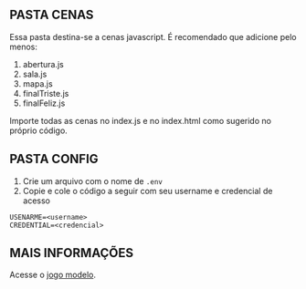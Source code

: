 ## PASTA CENAS

Essa pasta destina-se a cenas javascript. É recomendado que adicione pelo menos:

1. abertura.js
2. sala.js
3. mapa.js
4. finalTriste.js
5. finalFeliz.js

Importe todas as cenas no index.js e no index.html como sugerido no próprio código.

## PASTA CONFIG

1. Crie um arquivo com o nome de `.env`
2. Copie e cole o código a seguir com seu username e credencial de acesso

```
USENARME=<username>
CREDENTIAL=<credencial>
```

## MAIS INFORMAÇÕES

Acesse o [jogo modelo](https://github.com/ederson-torresini/adcipt20231/blob/main/jogo-modelo.md).
